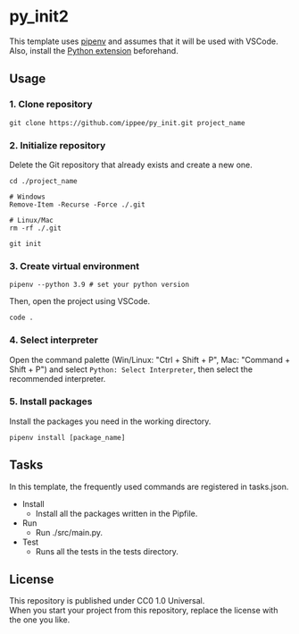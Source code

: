 # py_init2

This template uses [pipenv](https://pipenv.pypa.io/en/latest/) and assumes that it will be used with VSCode.  
Also, install the [Python extension](https://marketplace.visualstudio.com/items?itemName=ms-python.python) beforehand.

## Usage

### 1. Clone repository

```
git clone https://github.com/ippee/py_init.git project_name
```

### 2. Initialize repository

Delete the Git repository that already exists and create a new one.

```
cd ./project_name

# Windows
Remove-Item -Recurse -Force ./.git

# Linux/Mac
rm -rf ./.git

git init
```

### 3. Create virtual environment

```
pipenv --python 3.9 # set your python version
```

Then, open the project using VSCode.

```
code .
```

### 4. Select interpreter

Open the command palette (Win/Linux: "Ctrl + Shift + P", Mac: "Command + Shift + P") and select `Python: Select Interpreter`, then select the recommended interpreter.

### 5. Install packages

Install the packages you need in the working directory.

`pipenv install [package_name]`

## Tasks

In this template, the frequently used commands are registered in tasks.json.

- Install
  - Install all the packages written in the Pipfile.
- Run
  - Run ./src/main.py.
- Test
  - Runs all the tests in the tests directory.

## License

This repository is published under CC0 1.0 Universal.  
When you start your project from this repository, replace the license with the one you like.
